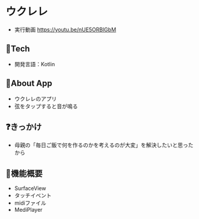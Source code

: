 # ウクレレ

- 実行動画
https://youtu.be/nUE5ORBlGbM

## 🗻Tech
- 開発言語：Kotlin　

## 📱About App
- ウクレレのアプリ
- 弦をタップすると音が鳴る

## ❓きっかけ

- 母親の「毎日ご飯で何を作るのかを考えるのが大変」を解決したいと思ったから

## 🔧機能概要
- SurfaceView
- タッチイベント
- midiファイル
- MediPlayer

